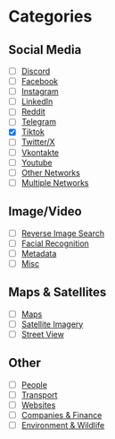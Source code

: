 # Categories

## Social Media

* [ ] [Discord](https://bellingcat.gitbook.io/toolkit/categories/social-media/discord)
* [ ] [Facebook](https://bellingcat.gitbook.io/toolkit/categories/social-media/facebook)
* [ ] [Instagram](https://bellingcat.gitbook.io/toolkit/categories/social-media/instagram)
* [ ] [LinkedIn](https://bellingcat.gitbook.io/toolkit/categories/social-media/linkedin)
* [ ] [Reddit](https://bellingcat.gitbook.io/toolkit/categories/social-media/reddit)
* [ ] [Telegram](https://bellingcat.gitbook.io/toolkit/categories/social-media/telegram)
* [x] [Tiktok](https://bellingcat.gitbook.io/toolkit/categories/social-media/tiktok)
* [ ] [Twitter/X](https://bellingcat.gitbook.io/toolkit/categories/social-media/twitter)
* [ ] [Vkontakte](https://bellingcat.gitbook.io/toolkit/categories/social-media/vkontakte)
* [ ] [Youtube](https://bellingcat.gitbook.io/toolkit/categories/social-media/youtube)
* [ ] [Other Networks](https://bellingcat.gitbook.io/toolkit/categories/social-media/other-networks)
* [ ] [Multiple Networks](https://bellingcat.gitbook.io/toolkit/categories/social-media/multiple-networks)

## Image/Video

* [ ] [Reverse Image Search](https://bellingcat.gitbook.io/toolkit/categories/image-video/reverse-image-search)
* [ ] [Facial Recognition](https://bellingcat.gitbook.io/toolkit/categories/image-video/facial-recognition)
* [ ] [Metadata](https://bellingcat.gitbook.io/toolkit/categories/image-video/metadata)
* [ ] [Misc](https://bellingcat.gitbook.io/toolkit/categories/image-video/image-misc)

## Maps & Satellites

* [ ] [Maps](https://bellingcat.gitbook.io/toolkit/categories/maps-and-satellites/maps)
* [ ] [Satellite Imagery](https://bellingcat.gitbook.io/toolkit/categories/maps-and-satellites/satellite-imagery)
* [ ] [Street View](https://bellingcat.gitbook.io/toolkit/categories/maps-and-satellites/street-view)

## Other

* [ ] [People](https://bellingcat.gitbook.io/toolkit/categories/people)
* [ ] [Transport](https://bellingcat.gitbook.io/toolkit/categories/transport)
* [ ] [Websites](https://bellingcat.gitbook.io/toolkit/categories/websites)
* [ ] [Companies & Finance](https://bellingcat.gitbook.io/toolkit/categories/companies-and-finance)
* [ ] [Environment & Wildlife](https://bellingcat.gitbook.io/toolkit/categories/environment-and-wildlife)
